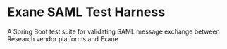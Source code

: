 # Exane SAML Test Harness
A Spring Boot test suite for validating SAML message exchange between Research vendor platforms and Exane